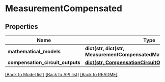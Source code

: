 # MeasurementCompensated

## Properties
Name | Type | Description | Notes
------------ | ------------- | ------------- | -------------
**mathematical_models** | **dict(str, dict(str, MeasurementCompensatedMathematicalModelPart))** |  | [optional] 
**compensation_circuit_outputs** | [**dict(str, CompensationCircuitOutputValue)**](CompensationCircuitOutputValue.md) |  | [optional] 

[[Back to Model list]](../README.md#documentation-for-models) [[Back to API list]](../README.md#documentation-for-api-endpoints) [[Back to README]](../README.md)

